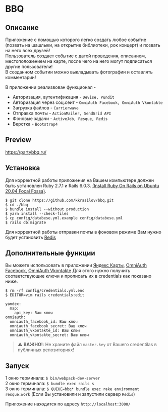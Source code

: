 # BBQ

## Описание

Приложение с помощью которого легко создать любое событие (позвать на шашлыки, на открытие библиотеки, рок концерт) и позвать на него всех друзей!   
Пользователь создает событие с датой проведения, описанием, местоположением на карте, после чего на него могут подписаться другие пользователи!  
В созданном событии можно выкладывать фотографии и оставлять комментарии!

В приложении реализвован функционал -  
* Авторизация, аутентификация - ```Devise, Pundit```  
* Авторизация через соц.сеит - ```OmniAuth Facebook, OmniAuth Vkontakte```  
* Загрузка файлов - ```Carrierwave```  
* Отправка почты - ```ActionMailer, SendGrid API```  
* Фоновые задачи - ```ActiveJob, Resque, Redis```   
* Верстка - ```Bootstrap4```  

## Preview

https://partybbq.ru/

## Установка

Для корректной работы приложения на Вашем компьютере должен быть установлен Ruby 2.7.1 и Rails 6.0.3. [(Install Ruby On Rails on
Ubuntu 20.04 Focal Fossa)](https://gorails.com/setup/ubuntu/20.04).

```
$ git clone https://github.com/kkrasilov/bbq.git
$ cd ./bbq
$ bundle install --without production
$ yarn install --check-files
$ cp config/databese.yml.example config/databese.yml
$ rails db:migrate
```
Для корректной работы отправки почты в фоновом режиме Вам нужно будет установить [Redis](https://www.digitalocean.com/community/tutorials/how-to-install-and-secure-redis-on-ubuntu-20-04-ru)

## Дополнительные функции

Вы можете использовать в приложении [Яндекс Карты](https://yandex.ru/dev/maps/), [OmniAuth Facebook](https://developers.facebook.com/), [OmniAuth Vkontakte](https://vk.com/dev)
Для этого нужно получить соответствующие ключи и прописать их в credentials как показано ниже.
```
$ rm -rf config/credentials.yml.enc
$ EDITOR=vim rails credentials:edit
```
```
yandex:
  map:
    api_key: Ваш ключ
omniauth:     
  omniauth_facebook_id: Ваш ключ      
  omniauth_facebook_secret: Ваш ключ
  omniauth_vkontakte_id: Ваш ключ                             
  omniauth_vkontakte_secret: Ваш ключ
```
> :warning: **ВАЖНО!**: Не храните файл ```master.key``` от Вашего credentilas в публичных репозиториях!

## Запуск
1 окно терминала: ```$ bin/webpack-dev-server```   
2 окно терминала: ```$ bundle exec rails s```  
3 окно терминала: ```$ QUEUE=bbq* bundle exec rake environment resque:work```  (Если Вы установили и запустили сервер ```Redis```) 

Приложение находится по адресу ```http://localhost:3000/```
